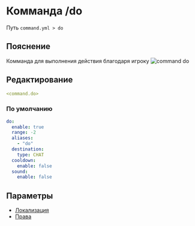 # Комманда /do
Путь `command.yml > do`

## Пояснение
Комманда для выполнения действия благодаря игроку
![command do](/commanddo.png)

## Редактирование
```yaml
<command.do>
```

### По умолчанию
```yaml
do:
  enable: true
  range: -2
  aliases:
    - "do"
  destination:
    type: CHAT
  cooldown:
    enable: false
  sound:
    enable: false
```

## Параметры

- [Локализация](/docs/localizations/ru_ru/command/do/)
- [Права](/docs/permission/command/do/)

<!--@include: @/parts/enable.md-->
<!--@include: @/parts/range.md-->
<!--@include: @/parts/aliases.md-->
<!--@include: @/parts/destination.md-->
<!--@include: @/parts/cooldown.md-->
<!--@include: @/parts/sound.md-->
